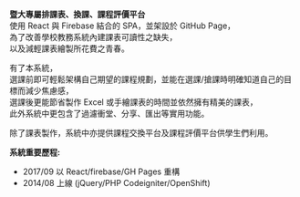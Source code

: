 **暨大專屬排課表、換課、課程評價平台**  
使用 React 與 Firebase 結合的 SPA，並架設於 GitHub Page，  
為了改善學校教務系統內建課表可讀性之缺失，  
以及減輕課表繪製所花費之青春。  
  
有了本系統，  
選課前即可輕鬆架構自己期望的課程規劃，並能在選課/搶課時明確知道自己的目標而減少焦慮感，  
選課後更能節省製作 Excel 或手繪課表的時間並依然擁有精美的課表，  
此外系統中更包含了過濾衝堂、分享、匯出等實用功能。

除了課表製作，系統中亦提供課程交換平台及課程評價平台供學生們利用。  

**系統重要歷程:**
- 2017/09 以 React/firebase/GH Pages 重構
- 2014/08 上線 (jQuery/PHP Codeigniter/OpenShift)
